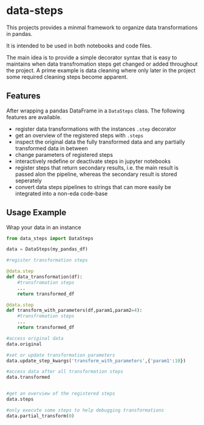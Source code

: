 # data-steps

This projects provides a minmal framework to
organize data transformations in pandas.

It is intended to be used in both notebooks
and code files.

The main idea is to provide a simple decorator
syntax that is easy to maintains when data
transfromation steps get changed or added
throughout the project. A prime example
is data cleaning where only later in the project
some required cleaning steps become apparent.

## Features

After wrapping a pandas DataFrame in a `DataSteps`
class. The following features are available.

- register data transformations with the instances `.step`
    decorator
- get an overview of the registered steps with `.steps`
- inspect the original data the fully transformed data
    and any partially transformed data in between
- change parameters of registered steps
- interactively redefine or deactivate steps in jupyter notebooks
- register steps that return secondary results, i.e. the main result is passed alon
    the pipeline, whereas the secondary result is stored seperately
- convert data steps pipelines to strings that can more easily be integrated into a non-eda code-base

## Usage Example

Wrap your data in an instance

```python
from data_steps import DataSteps

data = DataSteps(my_pandas_df)

#register transformation steps

@data.step
def data_transformation(df):
    #transfromation steps
    ...
    return transformed_df

@data.step
def transform_with_parameters(df,param1,param2=4):
    #transfromation steps
    ...
    return transformed_df

#access original data
data.original

#set or update transformation parameters
data.update_step_kwargs('transform_with_parameters',{'param1':10})

#access data after all transformation steps
data.transformed


#get an overview of the registered steps
data.steps

#only execute some steps to help debugging transformations
data.partial_transform(0)
```

